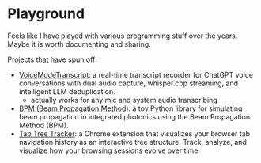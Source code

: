# Playground

Feels like I have played with various programming stuff over the years. Maybe it is worth documenting and sharing.

Projects that have spun off:
- [VoiceModeTranscript](https://github.com/jwt625/VoiceModeTranscript): a real-time transcript recorder for ChatGPT voice conversations with dual audio capture, whisper.cpp streaming, and intelligent LLM deduplication.
  - actually works for any mic and system audio transcribing
- [BPM (Beam Propagation Method)](https://github.com/jwt625/BPM): a toy Python library for simulating beam propagation in integrated photonics using the Beam Propagation Method (BPM).
- [Tab Tree Tracker](https://github.com/jwt625/TabTreeTracker): a Chrome extension that visualizes your browser tab navigation history as an interactive tree structure. Track, analyze, and visualize how your browsing sessions evolve over time.


